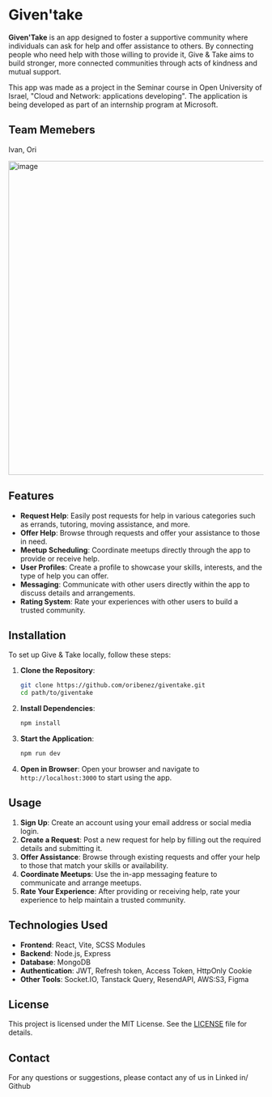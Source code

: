 # Given'take

**Given'Take** is an app designed to foster a supportive community where individuals can ask for help and offer assistance to others. By connecting people who need help with those willing to provide it, Give & Take aims to build stronger, more connected communities through acts of kindness and mutual support.

This app was made as a project in the Seminar course in Open University of Israel, "Cloud and Network: applications developing". 
The application is being developed as part of an internship program at Microsoft.

## Team Memebers
Ivan, Ori


<img width="621" alt="image" src="https://github.com/oribenez/giventake/assets/15029502/edfe0821-3ab7-4673-a2db-7eecd975f027">

## Features

- **Request Help**: Easily post requests for help in various categories such as errands, tutoring, moving assistance, and more.
- **Offer Help**: Browse through requests and offer your assistance to those in need.
- **Meetup Scheduling**: Coordinate meetups directly through the app to provide or receive help.
- **User Profiles**: Create a profile to showcase your skills, interests, and the type of help you can offer.
- **Messaging**: Communicate with other users directly within the app to discuss details and arrangements.
- **Rating System**: Rate your experiences with other users to build a trusted community.

## Installation

To set up Give & Take locally, follow these steps:

1. **Clone the Repository**:
    ```sh
    git clone https://github.com/oribenez/giventake.git
    cd path/to/giventake
    ```

2. **Install Dependencies**:
    ```sh
    npm install
    ```

3. **Start the Application**:
    ```sh
    npm run dev
    ```

4. **Open in Browser**:
    Open your browser and navigate to `http://localhost:3000` to start using the app.

## Usage

1. **Sign Up**: Create an account using your email address or social media login.
2. **Create a Request**: Post a new request for help by filling out the required details and submitting it.
3. **Offer Assistance**: Browse through existing requests and offer your help to those that match your skills or availability.
4. **Coordinate Meetups**: Use the in-app messaging feature to communicate and arrange meetups.
5. **Rate Your Experience**: After providing or receiving help, rate your experience to help maintain a trusted community.

## Technologies Used

- **Frontend**: React, Vite, SCSS Modules
- **Backend**: Node.js, Express
- **Database**: MongoDB
- **Authentication**: JWT, Refresh token, Access Token, HttpOnly Cookie
- **Other Tools**: Socket.IO, Tanstack Query, ResendAPI, AWS:S3, Figma

## License

This project is licensed under the MIT License. See the [LICENSE](LICENSE) file for details.

## Contact

For any questions or suggestions, please contact any of us in Linked in/ Github
